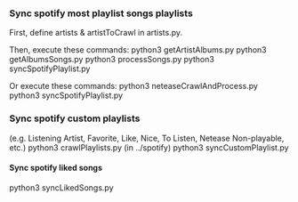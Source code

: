 ### Sync spotify most playlist songs playlists
First, define artists & artistToCrawl in artists.py.

Then, execute these commands:
python3 getArtistAlbums.py
python3 getAlbumsSongs.py
python3 processSongs.py
python3 syncSpotifyPlaylist.py

Or execute these commands:
python3 neteaseCrawlAndProcess.py
python3 syncSpotifyPlaylist.py



### Sync spotify custom playlists
(e.g. Listening Artist, Favorite, Like, Nice, To Listen, Netease Non-playable, etc.)
python3 crawlPlaylists.py  (in ../spotify)
python3 syncCustomPlaylist.py

#### Sync spotify liked songs
python3 syncLikedSongs.py